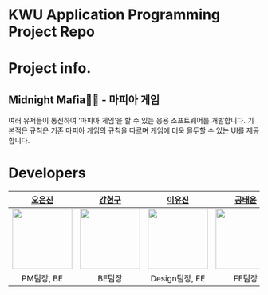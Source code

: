 # KWU Application Programming Project Repo

# Project info.

## Midnight Mafia🕵🏻 - 마피아 게임
여러 유저들이 통신하여 ‘마피아 게임’을 할 수 있는 응용 소프트웨어를 개발합니다.
기본적은 규칙은 기존 마피아 게임의 규칙을 따르며 게임에 더욱 몰두할 수 있는 UI를 제공합니다.

# Developers

<table>
    <thead>
        <tr>
            <th style="text-align:center;"><a href="https://github.com/Eunjin03">오은진</a></th>
            <th style="text-align:center;"><a href="https://github.com/gusrns48">강현구</a></th>
            <th style="text-align:center;"><a href="https://github.com/YuJin020303">이유진</a></th>
            <th style="text-align:center;"><a href="https://github.com/G0MTENG">공태윤</a></th>
        </tr>
    </thead>
    <tbody>
        <tr>
            <td><img src="https://avatars.githubusercontent.com/u/115154546?v=4" width="120"/></td>
            <td><img src="https://avatars.githubusercontent.com/u/49228161?v=4" width="120"/></td>
            <td><img src="https://avatars.githubusercontent.com/u/84318474?v=4" width="120"/></td>
            <td><img src="https://avatars.githubusercontent.com/u/106204894?v=4" width="120"/></td>
        </tr>
        <tr>
            <td style="text-align:center;">PM팀장, BE</td>
            <td style="text-align:center;">BE팀장</td>
            <td style="text-align:center;">Design팀장, FE</td>
            <td style="text-align:center;">FE팀장</td>
        </tr>
    </tbody>
</table>





<!--

**Here are some ideas to get you started:**

🙋‍♀️ A short introduction - what is your organization all about?
🌈 Contribution guidelines - how can the community get involved?
👩‍💻 Useful resources - where can the community find your docs? Is there anything else the community should know?
🍿 Fun facts - what does your team eat for breakfast?
🧙 Remember, you can do mighty things with the power of [Markdown](https://docs.github.com/github/writing-on-github/getting-started-with-writing-and-formatting-on-github/basic-writing-and-formatting-syntax)
-->
